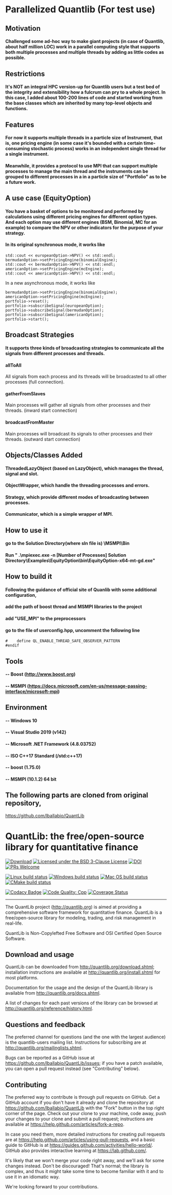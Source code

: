 # Parallelized Quantlib (For test use)

## Motivation
#### Challenged some ad-hoc way to make giant projects (in case of Quantlib, about half million LOC) work in a parallel computing style that supports both multiple processes and multiple threads by adding as little codes as possible.

## Restrictions
#### It's NOT an integral HPC version-up for Quantlib users but a test bed of the integrity and extensibility how a fulcrum can pry to a whole project. In this case, I added about 100-200 lines of code and started working from the base classes which are inherited by many top-level objects and functions.

## Features
#### For now it supports multiple threads in a particle size of Instrument, that is, one pricing engine (in some case it's bounded with a certain time-consuming stochastic process) works in an independent single thread for a single instrument.
#### Meanwhile, it provides a protocol to use MPI that can support multiple processes to manage the main thread and the instruments can be grouped to different processes in a in a particle size of "Portfolio" as to be a future work. 

## A use case (EquityOption)
#### You have a basket of options to be monitored and performed by calculations using different pricing engines for different option types. And each option may use different engines (BSM, Binomial, MC for an example) to compare the NPV or other indicators for the purpose of your strategy.

#### In its original synchronous mode, it works like

```europeanOption->setPricingEngine(bsEngine);
std::cout << europeanOption->NPV() << std::endl;
bermudanOption->setPricingEngine(binomialEngine);
std::cout << bermudanOption->NPV() << std::endl;
americanOption->setPricingEngine(mcEngine);
std::cout << americanOption->NPV() << std::endl;
```

In a new asynchronous mode, it works like

```europeanOption->setPricingEngine(bsEngine);
bermudanOption->setPricingEngine(binomialEngine);
americanOption->setPricingEngine(mcEngine);
portfolio->reset();
portfolio->subscribeSignal(europeanOption);
portfolio->subscribeSignal(bermudanOption);
portfolio->subscribeSignal(americanOption);
portfolio->start();
```

## Broadcast Strategies
#### It supports three kinds of broadcasting strategies to communicate all the signals from different processes and threads.
#### allToAll
All signals from each process and its threads will be broadcasted to all other processes (full connection).

#### gatherFromSlaves
Main processes will gather all signals from other processes and their threads.
(inward start connection)

#### broadcastFromMaster
Main processes will broadcast its signals to other processes and their threads.
(outward start connection)

## Objects/Classes Added
#### ThreadedLazyObject (based on LazyObject), which manages the thread, signal and slot.
#### ObjectWrapper, which handle the threading processes and errors.
#### Strategy, which provide different modes of broadcasting between processes.
#### Communicator, which is a simple wrapper of MPI.

## How to use it

#### go to the Solution Directory(where sln file is) \MSMPI\Bin
#### Run " .\mpiexec.exe -n [Number of Processes] Solution Directory\Examples\EquityOption\bin\EquityOption-x64-mt-gd.exe"

## How to build it
#### Following the guidance of official site of Quanlib with some additional configuration,
#### add the path of boost thread and MSMPI libraries to the project
#### add "USE_MPI" to the preprocessors
#### go to the file of userconfig.hpp, uncomment the following line
```ifndef QL_ENABLE_THREAD_SAFE_OBSERVER_PATTERN
#    define QL_ENABLE_THREAD_SAFE_OBSERVER_PATTERN
#endif
```

## Tools
#### -- Boost (http://www.boost.org)
#### -- MSMPI (https://docs.microsoft.com/en-us/message-passing-interface/microsoft-mpi)

## Environment
#### -- Windows 10
#### -- Visual Studio 2019 (v142)
#### -- Microsoft .NET Framework (4.8.03752)
#### -- ISO C++17 Standard (/std:c++17)
#### -- boost (1.75.0)
#### -- MSMPI (10.1.2) 64 bit

## The following parts are cloned from original repository,
https://github.com/lballabio/QuantLib

# QuantLib: the free/open-source library for quantitative finance

[![Download](https://img.shields.io/github/v/release/lballabio/QuantLib?label=Download&sort=semver)](https://github.com/lballabio/QuantLib/releases/latest)
[![Licensed under the BSD 3-Clause License](https://img.shields.io/badge/License-BSD--3--Clause-blue.svg)](https://github.com/lballabio/QuantLib/blob/master/LICENSE.TXT)
[![DOI](https://zenodo.org/badge/DOI/10.5281/zenodo.1440997.svg)](https://doi.org/10.5281/zenodo.1440997)
[![PRs Welcome](https://img.shields.io/badge/PRs%20-welcome-brightgreen.svg)](#contributing)

[![Linux build status](https://github.com/lballabio/QuantLib/workflows/Linux%20build/badge.svg?branch=master)](https://github.com/lballabio/QuantLib/actions?query=workflow%3A%22Linux+build%22)
[![Windows build status](https://ci.appveyor.com/api/projects/status/bmpiucu74eldfkm0/branch/master?svg=true)](https://ci.appveyor.com/project/lballabio/quantlib/branch/master)
[![Mac OS build status](https://github.com/lballabio/QuantLib/workflows/Mac%20OS%20build/badge.svg?branch=master)](https://github.com/lballabio/QuantLib/actions?query=workflow%3A%22Mac+OS+build%22)
[![CMake build status](https://github.com/lballabio/QuantLib/workflows/CMake%20build/badge.svg?branch=master)](https://github.com/lballabio/QuantLib/actions?query=workflow%3A%22CMake+build%22)

[![Codacy Badge](https://api.codacy.com/project/badge/Grade/b4bc1058db994f24aa931b119a885eea)](https://www.codacy.com/app/lballabio/QuantLib)
[![Code Quality: Cpp](https://img.shields.io/lgtm/grade/cpp/g/lballabio/QuantLib.svg?logo=lgtm&logoWidth=18)](https://lgtm.com/projects/g/lballabio/QuantLib/context:cpp)
[![Coverage Status](https://coveralls.io/repos/github/lballabio/QuantLib/badge.svg?branch=master)](https://coveralls.io/github/lballabio/QuantLib?branch=master)

---

The QuantLib project (<http://quantlib.org>) is aimed at providing a
comprehensive software framework for quantitative finance. QuantLib is
a free/open-source library for modeling, trading, and risk management
in real-life.

QuantLib is Non-Copylefted Free Software and OSI Certified Open Source
Software.


## Download and usage

QuantLib can be downloaded from <http://quantlib.org/download.shtml>;
installation instructions are available at
<http://quantlib.org/install.shtml> for most platforms.

Documentation for the usage and the design of the QuantLib library is
available from <http://quantlib.org/docs.shtml>.

A list of changes for each past versions of the library can be
browsed at <http://quantlib.org/reference/history.html>.


## Questions and feedback

The preferred channel for questions (and the one with the largest
audience) is the quantlib-users mailing list.  Instructions for
subscribing are at <http://quantlib.org/mailinglists.shtml>.

Bugs can be reported as a GitHub issue at
<https://github.com/lballabio/QuantLib/issues>; if you have a patch
available, you can open a pull request instead (see "Contributing"
below).


## Contributing

The preferred way to contribute is through pull requests on GitHub.
Get a GitHub account if you don't have it already and clone the
repository at <https://github.com/lballabio/QuantLib> with the "Fork"
button in the top right corner of the page. Check out your clone to
your machine, code away, push your changes to your clone and submit a
pull request; instructions are available at
<https://help.github.com/articles/fork-a-repo>.

In case you need them, more detailed instructions for creating pull
requests are at
<https://help.github.com/articles/using-pull-requests>, and a basic
guide to GitHub is at
<https://guides.github.com/activities/hello-world/>.  GitHub also
provides interactive learning at <https://lab.github.com/>.

It's likely that we won't merge your code right away, and we'll ask
for some changes instead. Don't be discouraged! That's normal; the
library is complex, and thus it might take some time to become
familiar with it and to use it in an idiomatic way.

We're looking forward to your contributions.

